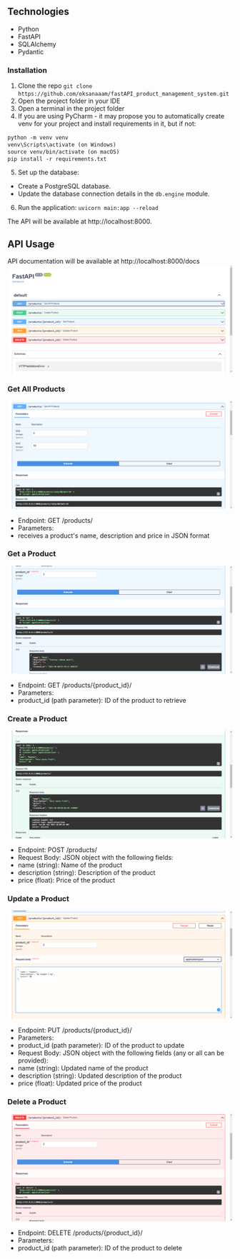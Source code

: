 
## Technologies
- Python
- FastAPI
- SQLAlchemy
- Pydantic

### Installation

1. Clone the repo
`git clone https://github.com/oksanaaam/fastAPI_product_management_system.git`
2. Open the project folder in your IDE
3. Open a terminal in the project folder
4. If you are using PyCharm - it may propose you to automatically create venv for your project and install requirements in it, but if not:
```
python -m venv venv
venv\Scripts\activate (on Windows)
source venv/bin/activate (on macOS)
pip install -r requirements.txt
```

5. Set up the database:

- Create a PostgreSQL database.
- Update the database connection details in the `db.engine` module.
6. Run the application:
`uvicorn main:app --reload`

The API will be available at http://localhost:8000.

## API Usage
API documentation will be available at http://localhost:8000/docs
![img.png](img%20for%20README%2Fimg.png)

### Get All Products
![img_1.png](img%20for%20README%2Fimg_1.png)

- Endpoint: GET /products/
- Parameters:
- receives a product's name, description and price in JSON format

### Get a Product
![img_4.png](img%20for%20README%2Fimg_4.png)

- Endpoint: GET /products/{product_id}/
- Parameters:
- product_id (path parameter): ID of the product to retrieve

### Create a Product
![img_2.png](img%20for%20README%2Fimg_2.png)

- Endpoint: POST /products/
- Request Body: JSON object with the following fields:
- name (string): Name of the product
- description (string): Description of the product
- price (float): Price of the product

### Update a Product
![img_5.png](img%20for%20README%2Fimg_5.png)

- Endpoint: PUT /products/{product_id}/
- Parameters:
- product_id (path parameter): ID of the product to update
- Request Body: JSON object with the following fields (any or all can be provided):
- name (string): Updated name of the product
- description (string): Updated description of the product
- price (float): Updated price of the product

### Delete a Product
![img_6.png](img%20for%20README%2Fimg_6.png)

- Endpoint: DELETE /products/{product_id}/
- Parameters:
- product_id (path parameter): ID of the product to delete
